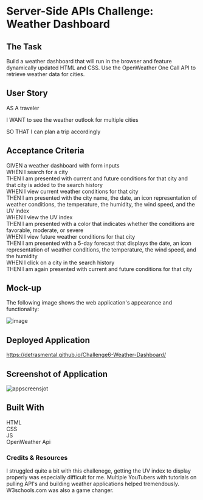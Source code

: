 # Server-Side APIs Challenge: Weather Dashboard

## The Task 
Build a weather dashboard that will run in the browser and feature dynamically updated HTML and CSS.
Use the OpenWeather One Call API to retrieve weather data for cities. 

## User Story

AS A traveler

I WANT to see the weather outlook for multiple cities

SO THAT I can plan a trip accordingly

## Acceptance Criteria
GIVEN a weather dashboard with form inputs  
WHEN I search for a city  
THEN I am presented with current and future conditions for that city and that city is added to the search history  
WHEN I view current weather conditions for that city  
THEN I am presented with the city name, the date, an icon representation of weather conditions, the temperature, the humidity, the wind speed, and the UV index  
WHEN I view the UV index  
THEN I am presented with a color that indicates whether the conditions are favorable, moderate, or severe  
WHEN I view future weather conditions for that city  
THEN I am presented with a 5-day forecast that displays the date, an icon representation of weather conditions, the temperature, the wind speed, and the humidity  
WHEN I click on a city in the search history  
THEN I am again presented with current and future conditions for that city  

## Mock-up
The following image shows the web application's appearance and functionality:

![image](https://user-images.githubusercontent.com/85942489/135724141-274b7451-4196-476f-b399-0356a09e7409.png)


## Deployed Application
https://detrasmental.github.io/Challenge6-Weather-Dashboard/

## Screenshot of Application
![appscreensjot](https://user-images.githubusercontent.com/85942489/135769581-2fdbd3c4-262a-4fce-93e5-849fa3353e32.JPG)


## Built With
HTML  
CSS  
JS  
OpenWeather Api  

### Credits & Resources
I struggled quite a bit with this challenege, getting the UV index to display properly was especially difficult for me. Multiple YouTubers with tutorials on pulling API's and building weather applications helped tremendously. W3schools.com was also a game changer. 

